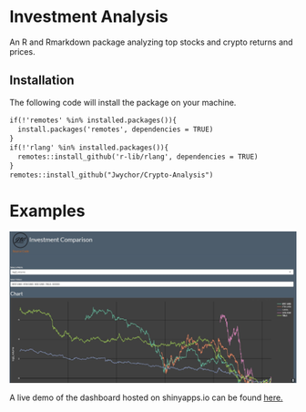 # Investment Analysis
An R and Rmarkdown package analyzing top stocks and crypto returns and prices.

## Installation
The following code will install the package on your machine.

```
if(!'remotes' %in% installed.packages()){
  install.packages('remotes', dependencies = TRUE)
}
if(!'rlang' %in% installed.packages()){
  remotes::install_github('r-lib/rlang', dependencies = TRUE)
}
remotes::install_github("Jwychor/Crypto-Analysis")
```
# Examples
![image](https://github.com/Jwychor/Crypto-Analysis/blob/master/Images/Dashboard1.JPG)

A live demo of the dashboard hosted on shinyapps.io can be found [here.](https://jwychor.shinyapps.io/InvestmentAnalysis/)
